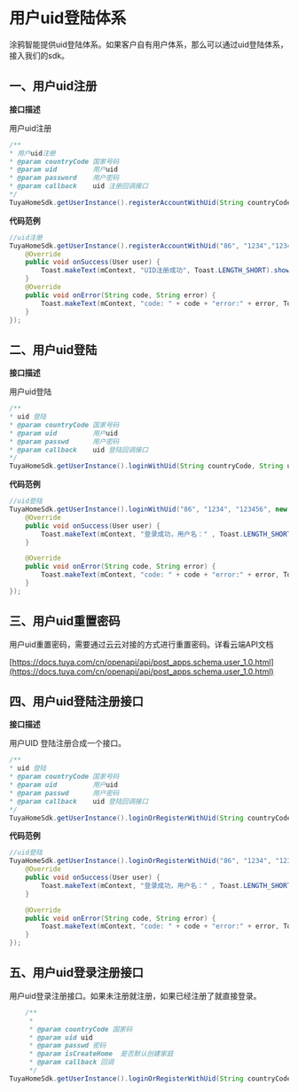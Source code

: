 # 用户uid登陆体系
涂鸦智能提供uid登陆体系。如果客户自有用户体系，那么可以通过uid登陆体系，接入我们的sdk。
## 一、用户uid注册

**接口描述**

用户uid注册
```java
/**
* 用户uid注册
* @param countryCode 国家号码
* @param uid         用户uid
* @param password    用户密码
* @param callback    uid 注册回调接口
*/
TuyaHomeSdk.getUserInstance().registerAccountWithUid(String countryCode, String uid, String password, IRegisterCallback callback);
```
**代码范例**

```java
//uid注册
TuyaHomeSdk.getUserInstance().registerAccountWithUid("86", "1234","123456", new IRegisterCallback() {
    @Override
    public void onSuccess(User user) {
        Toast.makeText(mContext, "UID注册成功", Toast.LENGTH_SHORT).show();
    }
    @Override
    public void onError(String code, String error) {
        Toast.makeText(mContext, "code: " + code + "error:" + error, Toast.LENGTH_SHORT).show();
    }
});
```
## 二、用户uid登陆
**接口描述**

用户uid登陆

```java
/**
* uid 登陆
* @param countryCode 国家号码
* @param uid         用户uid
* @param passwd      用户密码
* @param callback    uid 登陆回调接口
*/
TuyaHomeSdk.getUserInstance().loginWithUid(String countryCode, String uid, String passwd, ILoginCallback callback);
```
**代码范例**

```java
//uid登陆
TuyaHomeSdk.getUserInstance().loginWithUid("86", "1234", "123456", new ILoginCallback() {
    @Override
    public void onSuccess(User user) {
        Toast.makeText(mContext, "登录成功，用户名：" , Toast.LENGTH_SHORT).show();
    }

    @Override
    public void onError(String code, String error) {
        Toast.makeText(mContext, "code: " + code + "error:" + error, Toast.LENGTH_SHORT).show();
    }
});
```
## 三、用户uid重置密码
用户uid重置密码，需要通过云云对接的方式进行重置密码。详看云端API文档

[https://docs.tuya.com/cn/openapi/api/post_apps.schema.user_1.0.html](https://docs.tuya.com/cn/openapi/api/post_apps.schema.user_1.0.html)

## 四、用户uid登陆注册接口
**接口描述**

用户UID 登陆注册合成一个接口。

```java
/**
* uid 登陆
* @param countryCode 国家号码
* @param uid         用户uid
* @param passwd      用户密码
* @param callback    uid 登陆回调接口
*/
TuyaHomeSdk.getUserInstance().loginOrRegisterWithUid(String countryCode, String uid, String passwd, ILoginCallback callback);
```
**代码范例**

```java
//uid登陆
TuyaHomeSdk.getUserInstance().loginOrRegisterWithUid("86", "1234", "123456", new ILoginCallback() {
    @Override
    public void onSuccess(User user) {
        Toast.makeText(mContext, "登录成功，用户名：" , Toast.LENGTH_SHORT).show();
    }

    @Override
    public void onError(String code, String error) {
        Toast.makeText(mContext, "code: " + code + "error:" + error, Toast.LENGTH_SHORT).show();
    }
});
```

## 五、用户uid登录注册接口

用户uid登录注册接口。如果未注册就注册，如果已经注册了就直接登录。

```java
    /**
     * 
     * @param countryCode 国家码
     * @param uid uid
     * @param passwd 密码
     * @param isCreateHome  是否默认创建家庭
     * @param callback 回调
     */
TuyaHomeSdk.getUserInstance().loginOrRegisterWithUid(String countryCode, String uid, String passwd, boolean isCreateHome, IUidLoginCallback callback);
```

